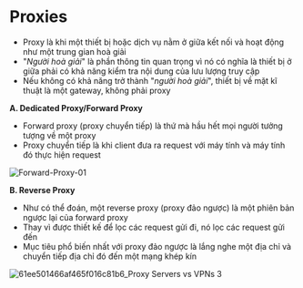 # Proxies
- Proxy là khi một thiết bị hoặc dịch vụ nằm ở giữa kết nối và hoạt động như một trung gian hoà giải
- "*Người hoà giải*" là phần thông tin quan trọng vì nó có nghĩa là thiết bị ở giữa phải có khả năng kiểm tra nội dung của lưu lượng truy cập
- Nếu không có khả năng trở thành "*người hoà giải*", thiết bị về mặt kĩ thuật là một gateway, không phải proxy

**A. Dedicated Proxy/Forward Proxy**
- Forward proxy (proxy chuyển tiếp) là thứ mà hầu hết mọi người tưởng tượng về một proxy
- Proxy chuyển tiếp là khi client đưa ra request với máy tính và máy tính đó thực hiện request

![Forward-Proxy-01](https://github.com/DDT1604/NTH-Course/assets/101965134/f09a5d58-79c8-4fb4-8ba2-411e605740f2)

**B. Reverse Proxy**
- Như có thể đoán, một reverse proxy (proxy đảo ngược) là một phiên bản ngược lại của forward proxy
- Thay vì được thiết kế để lọc các request gửi đi, nó lọc các request gửi đến
- Mục tiêu phổ biến nhất với proxy đảo ngược là lắng nghe một địa chỉ và chuyển tiếp địa chỉ đó đến một mạng khép kín

![61ee501466af465f016c81b6_Proxy Servers vs  VPNs 3](https://github.com/DDT1604/NTH-Course/assets/101965134/b01bf399-10c5-4b42-a69f-5bd78ed4ac0d)
